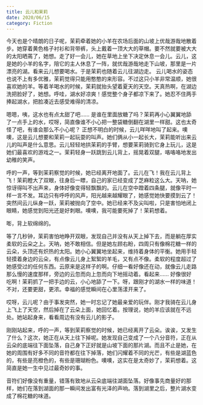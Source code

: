 ```yaml
---
title: 云儿和茉莉
date: 2020/06/15
category: Fiction
---
```


今天也是个晴朗的日子呢，茉莉牵着她的小羊在农场后面的山坡上优哉游哉地散着步。她穿着黄色格子衬衫和背带裤，头上戴着一顶大大的草帽。要不然就要被大大的太阳晒蔫了，她想。走了好一会儿，她在草地上坐下决定休息一会儿。云儿，这是她的小羊的名字，陪它的主人休息了一阵，就优哉游哉地走下山坡，那里是一片漂亮的湖。看来云儿想要喝水。于是茉莉也随着云儿往湖边走。
云儿喝水的姿态也说不上有多优雅，茉莉觉得只能用憨憨的来形容。不过这只小羊非常温顺，她很喜欢她的羊。等着羊喝水的时候，茉莉就抬头望着夏天的天空。天真热啊，在湖边洗把脸好了，她想。呼哇，湖水好凉爽！感觉整个身子都凉下来了。她忍不住两手捧起湖水，把脸凑近去感受难得的清凉。

嗯嗯，咦，这水也有点太甜了吧…… 是谁在里面放糖了吗？茉莉再小心翼翼地舔了一点手上的水，哎呀，简直像谁不小心把一整袋糖倒翻在湖里一样甜。这也太奇怪了吧，有谁会那么不小心呢？
正想不明白的时候，云儿咩咩地叫了起来。噢噢，这是云儿想要和茉莉一起玩耍的叫声。她们俩从小一起长大，茉莉能听出来云儿的叫声是什么意思。云儿轻轻地拱茉莉的手臂，想要茉莉骑到它身上玩儿，这是她们最喜欢的游戏之一。茉莉轻身一跃跳到云儿背上，摇晃着双腿，咯咯咯地发出幼稚的笑声。

呼的一声，等到茉莉察觉的时候，她已经离开地面了。云儿在飞！我在云儿背上飞！茉莉瞪大了双眼，往身后一瞟，自己的家已经变成了芝麻粒这么大。天呐，她惊讶得叫不出声来，身体好像变得轻飘飘的。云儿在空中蹬着四条腿，就像平时一样一言不发。耳边只有呼呼的风声，阳光越来越耀眼了，她感觉她快要摸到云了！
突然间云儿纵身一跃，茉莉被抛向了空中。她已经来不及尖叫啦，只是害怕地闭上眼睛，她感觉到阳光还是好刺眼。噢噢，我可能要死掉了！茉莉想着。

嘭，背上软绵绵的。

等了几秒钟，茉莉害怕地睁开双眼，发现自己并没有从天上掉下去，而是躺在厚实柔软的云朵之上。天呐，她不敢相信。但是她左顾右盼，四周只有像棉花糖一样的云朵，头顶还有炽热的太阳。她小心翼翼地坐起来，维持着身体的平衡。她用手轻轻摸着身边的云朵，有点像云儿身上絮絮的羊毛，又有点不像。柔软的程度超过了她感受过的任何东西。云原来是这样子的啊。仔细一看好像还在动，就像云儿走路那么慢的速度那样，旁边的云忽而向上忽而向下地摇动着。看起来...... 好像很好吃啊！茉莉抓了一把手边的云，小心地舔了一下。呀，跟刚才的湖水一样的味道！不对，还要更甜，更浓。幸福的感觉瞬间在心里荡漾开来了。

哎呀，云儿呢？由于事发突然，她一时忘记了她最亲爱的玩伴。刚才我骑在云儿身上飞上了天空，然后掉在了云朵上面，她回忆着。按理说，她的羊应该就在不远处。她站起身来，看看周边有没有云儿的影子。

刚刚站起来，呼的一声，等到茉莉察觉的时候，她已经离开了云朵。诶诶，又发生了什么？这次，她正在从天上往下掉呢。她发现自己变成了一个八分音符，正在从云朵的底端往下面坠落，自己身下正好就是山坡下面的那片湖。而且不止是她，在她的周围有好多不同的音符都在往下掉落，她们闪耀着不同的光芒，有些是湖蓝色的，有些是亮橙色的，有些是珊瑚粉色。噢噢，这实在是太奇妙了，茉莉想着。这简直是她一生中见过最奇妙的事。

音符们好像没有重量，错落有致地从云朵底端往湖面坠落。好像事先商量好的那样，她们在落到湖面的那一瞬间发出富有光泽的声响。落到湖里之后，整片湖水变成了棉花糖的味道。
